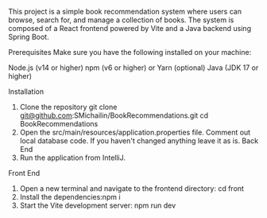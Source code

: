 This project is a simple book recommendation system where users can browse, search for, and manage a collection of books. The system is composed of a React frontend powered by Vite and a Java backend using Spring Boot.


Prerequisites
Make sure you have the following installed on your machine:

Node.js (v14 or higher)
npm (v6 or higher) or Yarn (optional)
Java (JDK 17 or higher)


Installation
1. Clone the repository
    git clone git@github.com:SMichailin/BookRecommendations.git
    cd BookRecommendations 
2.
    Open the src/main/resources/application.properties file.
    Comment out local database code. If you haven't changed anything leave it as is.
Back End
1.  Run the application from IntelliJ.

Front End
1. Open a new terminal and navigate to the frontend directory: cd front
2. Install the dependencies:npm i
3. Start the Vite development server: npm run dev